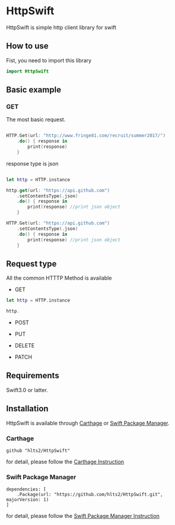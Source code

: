 # HttpSwift
HttpSwift is simple http client library for swift

## How to use
Fist, you need to import this library

```swift
import HttpSwift
```

## Basic example

### GET

The most basic request.

```swift

HTTP.Get(url: "http://www.fringe81.com/recruit/summer2017/")
    .do() { response in
        print(response)
    }

```

response type is json

```swift

let http = HTTP.instance

http.get(url: "https://api.github.com")
    .setContentsType(.json)
    .do() { response in
        print(response) //print json object
    }

HTTP.Get(url: "https://api.github.com")
    .setContentsType(.json)
    .do() { response in
        print(response) //print json object
    }

```

## Request type
All the common HTTTP Method is available

- GET

```swift
let http = HTTP.instance

http.

```

- POST

- PUT

- DELETE

- PATCH


## Requirements
Swift3.0 or latter.

## Installation

HttpSwift is available through [Carthage](https://github.com/Carthage/Carthage) or
[Swift Package Manager](https://github.com/apple/swift-package-manager).

### Carthage

```
github "hlts2/HttpSwift"
```

for detail, please follow the [Carthage Instruction](https://github.com/Carthage/Carthage#if-youre-building-for-ios-tvos-or-watchos)

### Swift Package Manager

```
dependencies: [
    .Package(url: "https://github.com/hlts2/HttpSwift.git", majorVersion: 1)
]
```

for detail, please follow the [Swift Package Manager Instruction](https://github.com/apple/swift-package-manager/blob/master/Documentation/Usage.md)
